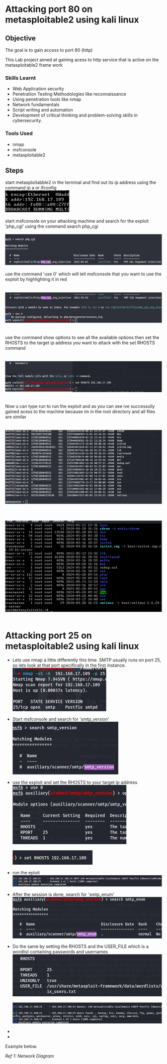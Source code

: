 # Attacking port 80 on metasploitable2 using kali linux

## Objective
The goal is to gain access to port 80 (http) 

This Lab project aimed at gaining acess to http service that is active on the metasploitable2 frame work 


### Skills Learnt

- Web Application security
- Penetration Testing Methodologies like reconnaissance
- Using penetration tools like nmap
- Network fundamentals
- Script writing and automation
- Development of critical thinking and problem-solving skills in cybersecurity.

### Tools Used

- nmap
- msfconsole
- metasploitable2

## Steps
 start metasploitabble2 in the terminal and find out its ip address using the command ip a or ifconfig
  <br>  <img src="https://github.com/collinsbigomba/metasploitable2/blob/main/images/meta.png" /></br>
 <br>
 start msfconsole on your attacking machine and search for the exploit 'php_cgi' using the command search php_cgi
 </br>
  <br>  <img src="https://github.com/collinsbigomba/metasploitable2/blob/main/images/meta1.png" /></br>
  <br>
  use the command 'use 0' which will tell msfconsole that you want to use the exploit by highlighting it in red
  </br>
   <br>
     <br>  <img src="https://github.com/collinsbigomba/metasploitable2/blob/main/images/meta2.png" /></br>
   </br>
 <br>  use the command show options to see all the available options then set the RHOSTS to the target ip address you want to attack with the set RHOSTS command </br>
    <br>
     <br>  <img src="https://github.com/collinsbigomba/metasploitable2/blob/main/images/meta3.png" /></br>
   </br>
   <br>
   Now u can type run to run the exploit and as you can see ive successully gained acess to the machine because im in the root directory and all files are similar
   </br>
   <br>
     <br>  <img src="https://github.com/collinsbigomba/metasploitable2/blob/main/images/meta4.png" /></br>
   </br>
<br>
     <br>  <img src="https://github.com/collinsbigomba/metasploitable2/blob/main/images/meta5.png" /></br>
   </br>
   
# Attacking port 25 on metasploitable2 using kali linux
- Lets use nmap a little differently this time. SMTP usually runs on port 25, so lets look at that port specifically in the first instance.
  <br>  <img src="https://github.com/collinsbigomba/metasploitable2/blob/main/images/sm.png" /></br>
- Start msfconsole and search for 'smtp_version'
  <br>  <img src="https://github.com/collinsbigomba/metasploitable2/blob/main/images/sm1.png" /></br>
- use the exploit and set the RHOSTS to your target ip address
  <br>  <img src="https://github.com/collinsbigomba/metasploitable2/blob/main/images/sm2.png" /></br>
  <br>  <img src="https://github.com/collinsbigomba/metasploitable2/blob/main/images/sm3.png" /></br>
- run the eploit
  <br>  <img src="https://github.com/collinsbigomba/metasploitable2/blob/main/images/sm4.png" /></br>
- After the session is done, search for 'smtp_enum'
  <br>  <img src="https://github.com/collinsbigomba/metasploitable2/blob/main/images/sm5.png" /></br>
- Do the same by setting the RHOSTS and the USER_FILE which is a wordlist containing passwords and usernames
  <br>  <img src="https://github.com/collinsbigomba/metasploitable2/blob/main/images/sm6.png" /></br>
  <br>  <img src="https://github.com/collinsbigomba/metasploitable2/blob/main/images/sm7.png" /></br>

- 

-







Example below.

*Ref 1: Network Diagram*
